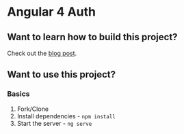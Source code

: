 # Angular 4 Auth

## Want to learn how to build this project?

Check out the [blog post](https://realpython.com/blog/python/user-authentication-with-angular-4-and-flask/).

## Want to use this project?

### Basics

1. Fork/Clone
1. Install dependencies - `npm install`
1. Start the server - `ng serve`
